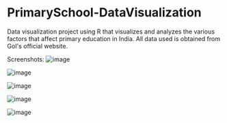 # PrimarySchool-DataVisualization
Data visualization project using R that visualizes and analyzes the various factors that affect primary education in India. All data used is obtained from GoI's official website.

Screenshots:
![image](https://user-images.githubusercontent.com/80682927/167628740-fa782f03-522a-4145-8c7d-d6ee62c59944.png)

![image](https://user-images.githubusercontent.com/80682927/167628931-e5206fd7-6c3d-466e-ab07-f1fa83fb2c85.png)

![image](https://user-images.githubusercontent.com/80682927/167628980-542353c8-b5a0-4407-afeb-7062a696208f.png)

![image](https://user-images.githubusercontent.com/80682927/167629022-75a44132-468c-45b1-b673-03ded069b479.png)

![image](https://user-images.githubusercontent.com/80682927/167629063-f766d4dc-8d1c-49e7-a093-d9d40ecb8bd1.png)
